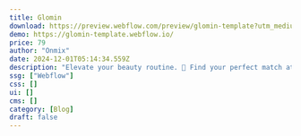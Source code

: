 ```yaml
---
title: Glomin
download: https://preview.webflow.com/preview/glomin-template?utm_medium=preview_link&utm_source=designer&utm_content=glomin-template&preview=b294aad58a99fed8de6092e04f416ab2&workflow=preview
demo: https://glomin-template.webflow.io/
price: 79
author: "Onmix"
date: 2024-12-01T05:14:34.559Z
description: "Elevate your beauty routine. 💎 Find your perfect match at Glomin! Explore skincare, makeup, and haircare. 🛍️ Shop natural beauty products, wellness essentials, and top cosmetics."
ssg: ["Webflow"]
css: []
ui: []
cms: []
category: [Blog]
draft: false
---
```

